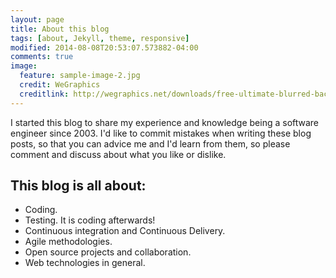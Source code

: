 ```yaml
---
layout: page
title: About this blog
tags: [about, Jekyll, theme, responsive]
modified: 2014-08-08T20:53:07.573882-04:00
comments: true
image:
  feature: sample-image-2.jpg
  credit: WeGraphics
  creditlink: http://wegraphics.net/downloads/free-ultimate-blurred-background-pack/
---
```


I started this blog to share my experience and knowledge being a software engineer since 2003. I'd like to commit mistakes when writing these blog posts, so that you can advice me and I'd learn from them, so please comment and discuss about what you like or dislike.

## This blog is all about:

* Coding.
* Testing. It is coding afterwards!
* Continuous integration and Continuous Delivery. 
* Agile methodologies.
* Open source projects and collaboration.
* Web technologies in general.